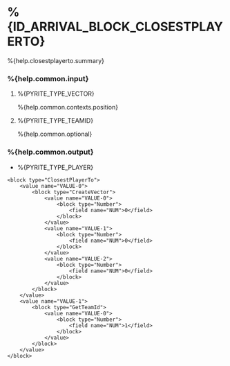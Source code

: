 # %{ID_ARRIVAL_BLOCK_CLOSESTPLAYERTO}

%{help.closestplayerto.summary}

### %{help.common.input}

1. %{PYRITE_TYPE_VECTOR}

    %{help.common.contexts.position}

2. %{PYRITE_TYPE_TEAMID}

    %{help.common.optional}

### %{help.common.output}

-   %{PYRITE_TYPE_PLAYER}

```
<block type="ClosestPlayerTo">
    <value name="VALUE-0">
        <block type="CreateVector">
            <value name="VALUE-0">
                <block type="Number">
                    <field name="NUM">0</field>
                </block>
            </value>
            <value name="VALUE-1">
                <block type="Number">
                    <field name="NUM">0</field>
                </block>
            </value>
            <value name="VALUE-2">
                <block type="Number">
                    <field name="NUM">0</field>
                </block>
            </value>
        </block>
    </value>
    <value name="VALUE-1">
        <block type="GetTeamId">
            <value name="VALUE-0">
                <block type="Number">
                    <field name="NUM">1</field>
                </block>
            </value>
        </block>
    </value>
</block>
```